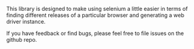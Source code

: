 This library is designed to make using selenium a little easier in terms
of finding different releases of a particular browser and
generating a web driver instance.

If you have feedback or find bugs, please feel free to file issues on the
github repo.

